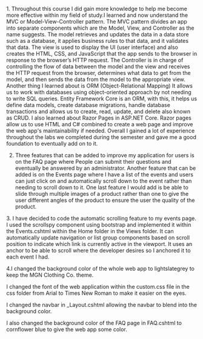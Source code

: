 <p>1. Throughout this course I did gain more knowledge to help me become more effective within my field of study.I learned and now understand the MVC or Model-View-Controller pattern. The MVC pattern divides an app into separate components which are the Model, View, and Controller as the name suggests. The model retrieves and updates the data in a data store such as a database, it applies business rules to that data, and it validates that data. The view is used to display the UI (user interface) and also creates the HTML, CSS, and JavaScript that the app sends to the browser in response to the browser’s HTTP request. The Controller is in charge of controlling the flow of data between the model and the view and receives the HTTP request from the browser, determines what data to get from the model, and then sends the data from the model to the appropriate view. Another thing I learned about is ORM (Object-Relational Mapping) It allows us to work with databases using object-oriented approach by not needing to write SQL queries. Entity Framework Core is an ORM, with this, it helps us define data models, create database migrations, handle database transactions and allows us to create, read, update, and delete also known as CRUD. I also learned about Razor Pages in ASP.NET Core. Razor pages allow us to use HTML and C# combined to create a web page and improve the web app's maintainability if needed. Overall I gained a lot of experience throughout the labs we completed during the semester and gave me a good foundation to eventually add on to it.</p>

2. Three features that can be added to improve my application for users is on the FAQ page where People can submit their questions and eventually be answered by an administrator. Another feature that can be added is on the Events page where I have a list of the events and users can just click on and automatically scroll down to the event rather than needing to scroll down to it. One last feature I would add is be able to slide through multiple images of a product rather than one to give the user different angles of the product to ensure the user the quality of the product.
<p>3. I have decided to code the automatic scrolling feature to my events page. I used the scrollspy component using bootstrap and implemented it within the Events.cshtml within the Home folder in the Views folder. It can automatically update navigation or list group components based on scroll position to indicate which link is currently active in the viewport. It uses an anchor to be able to scroll where the developer desires so I anchored it to each event I had.</p>

4.I changed the background color of the whole web app to lightslategrey to keep the MGN Clothing Co. theme.
<p>I changed the font of the web application within the custom.css file in the css folder from Arial to Times New Roman to make it easier on the eyes. </p>
<p>I changed the navbar in _Layout.cshtml allowing the navbar to blend into the background color.</p>
I also changed the background color of the FAQ page in FAQ.cshtml to cornflower blue to give the web app some color.

<nav //class="navbar navbar-expand-sm navbar-toggleable-sm navbar-dark bg-secondary border-bottom box-shadow mb-3">

<nav //class="navbar navbar-expand-sm navbar-toggleable-sm navbar-light bg-navbar>



